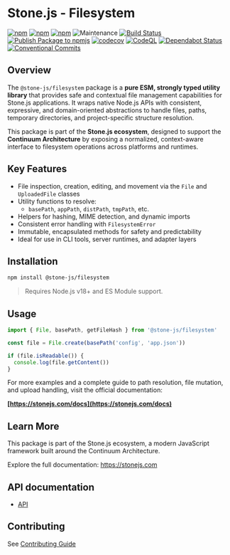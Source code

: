 # Stone.js - Filesystem

[![npm](https://img.shields.io/npm/l/@stone-js/filesystem)](https://opensource.org/licenses/MIT)
[![npm](https://img.shields.io/npm/v/@stone-js/filesystem)](https://www.npmjs.com/package/@stone-js/filesystem)
[![npm](https://img.shields.io/npm/dm/@stone-js/filesystem)](https://www.npmjs.com/package/@stone-js/filesystem)
![Maintenance](https://img.shields.io/maintenance/yes/2025)
[![Build Status](https://github.com/stonemjs/filesystem/actions/workflows/main.yml/badge.svg)](https://github.com/stonemjs/filesystem/actions/workflows/main.yml)
[![Publish Package to npmjs](https://github.com/stonemjs/filesystem/actions/workflows/release.yml/badge.svg)](https://github.com/stonemjs/filesystem/actions/workflows/release.yml)
[![codecov](https://codecov.io/gh/stonemjs/filesystem/graph/badge.svg?token=5MKS9179YL)](https://codecov.io/gh/stonemjs/filesystem)
[![CodeQL](https://github.com/stonemjs/filesystem/actions/workflows/github-code-scanning/codeql/badge.svg)](https://github.com/stonemjs/filesystem/security/code-scanning)
[![Dependabot Status](https://img.shields.io/badge/Dependabot-enabled-brightgreen.svg)](https://github.com/stonemjs/filesystem/network/updates)
[![Conventional Commits](https://img.shields.io/badge/Conventional%20Commits-1.0.0-yellow.svg)](https://conventionalcommits.org)

## Overview

The `@stone-js/filesystem` package is a **pure ESM, strongly typed utility library** that provides safe and contextual file management capabilities for Stone.js applications. It wraps native Node.js APIs with consistent, expressive, and domain-oriented abstractions to handle files, paths, temporary directories, and project-specific structure resolution.

This package is part of the **Stone.js ecosystem**, designed to support the **Continuum Architecture** by exposing a normalized, context-aware interface to filesystem operations across platforms and runtimes.

## Key Features

- File inspection, creation, editing, and movement via the `File` and `UploadedFile` classes
- Utility functions to resolve:
  - `basePath`, `appPath`, `distPath`, `tmpPath`, etc.
- Helpers for hashing, MIME detection, and dynamic imports
- Consistent error handling with `FilesystemError`
- Immutable, encapsulated methods for safety and predictability
- Ideal for use in CLI tools, server runtimes, and adapter layers

## Installation

```bash
npm install @stone-js/filesystem
````

> Requires Node.js v18+ and ES Module support.

## Usage

```ts
import { File, basePath, getFileHash } from '@stone-js/filesystem'

const file = File.create(basePath('config', 'app.json'))

if (file.isReadable()) {
  console.log(file.getContent())
}
```

For more examples and a complete guide to path resolution, file mutation, and upload handling, visit the official documentation:

**[https://stonejs.com/docs](https://stonejs.com/docs)**

## Learn More

This package is part of the Stone.js ecosystem, a modern JavaScript framework built around the Continuum Architecture.

Explore the full documentation: https://stonejs.com

## API documentation

* [API](https://github.com/stonemjs/filesystem/blob/main/docs)

## Contributing

See [Contributing Guide](https://github.com/stonemjs/filesystem/blob/main/CONTRIBUTING.md)
